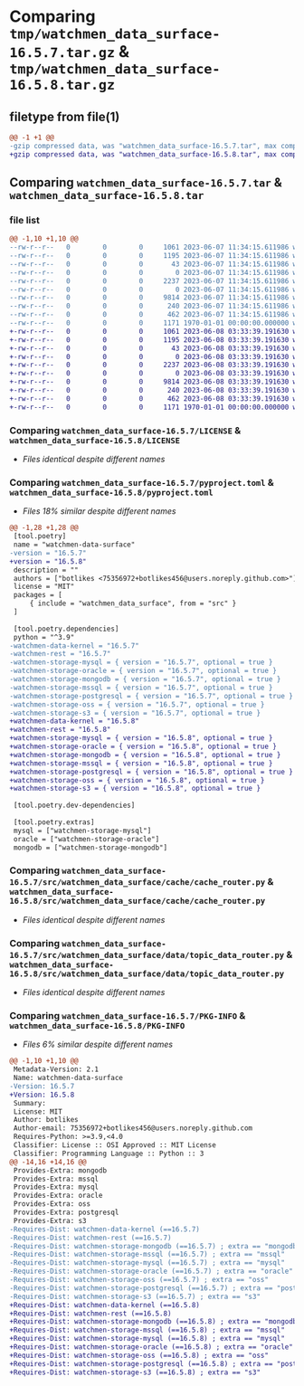 # Comparing `tmp/watchmen_data_surface-16.5.7.tar.gz` & `tmp/watchmen_data_surface-16.5.8.tar.gz`

## filetype from file(1)

```diff
@@ -1 +1 @@
-gzip compressed data, was "watchmen_data_surface-16.5.7.tar", max compression
+gzip compressed data, was "watchmen_data_surface-16.5.8.tar", max compression
```

## Comparing `watchmen_data_surface-16.5.7.tar` & `watchmen_data_surface-16.5.8.tar`

### file list

```diff
@@ -1,10 +1,10 @@
--rw-r--r--   0        0        0     1061 2023-06-07 11:34:15.611986 watchmen_data_surface-16.5.7/LICENSE
--rw-r--r--   0        0        0     1195 2023-06-07 11:34:15.611986 watchmen_data_surface-16.5.7/pyproject.toml
--rw-r--r--   0        0        0       43 2023-06-07 11:34:15.611986 watchmen_data_surface-16.5.7/src/watchmen_data_surface/__init__.py
--rw-r--r--   0        0        0        0 2023-06-07 11:34:15.611986 watchmen_data_surface-16.5.7/src/watchmen_data_surface/cache/__init__.py
--rw-r--r--   0        0        0     2237 2023-06-07 11:34:15.611986 watchmen_data_surface-16.5.7/src/watchmen_data_surface/cache/cache_router.py
--rw-r--r--   0        0        0        0 2023-06-07 11:34:15.611986 watchmen_data_surface-16.5.7/src/watchmen_data_surface/data/__init__.py
--rw-r--r--   0        0        0     9814 2023-06-07 11:34:15.611986 watchmen_data_surface-16.5.7/src/watchmen_data_surface/data/topic_data_router.py
--rw-r--r--   0        0        0      240 2023-06-07 11:34:15.611986 watchmen_data_surface-16.5.7/src/watchmen_data_surface/main.py
--rw-r--r--   0        0        0      462 2023-06-07 11:34:15.611986 watchmen_data_surface-16.5.7/src/watchmen_data_surface/settings.py
--rw-r--r--   0        0        0     1171 1970-01-01 00:00:00.000000 watchmen_data_surface-16.5.7/PKG-INFO
+-rw-r--r--   0        0        0     1061 2023-06-08 03:33:39.191630 watchmen_data_surface-16.5.8/LICENSE
+-rw-r--r--   0        0        0     1195 2023-06-08 03:33:39.191630 watchmen_data_surface-16.5.8/pyproject.toml
+-rw-r--r--   0        0        0       43 2023-06-08 03:33:39.191630 watchmen_data_surface-16.5.8/src/watchmen_data_surface/__init__.py
+-rw-r--r--   0        0        0        0 2023-06-08 03:33:39.191630 watchmen_data_surface-16.5.8/src/watchmen_data_surface/cache/__init__.py
+-rw-r--r--   0        0        0     2237 2023-06-08 03:33:39.191630 watchmen_data_surface-16.5.8/src/watchmen_data_surface/cache/cache_router.py
+-rw-r--r--   0        0        0        0 2023-06-08 03:33:39.191630 watchmen_data_surface-16.5.8/src/watchmen_data_surface/data/__init__.py
+-rw-r--r--   0        0        0     9814 2023-06-08 03:33:39.191630 watchmen_data_surface-16.5.8/src/watchmen_data_surface/data/topic_data_router.py
+-rw-r--r--   0        0        0      240 2023-06-08 03:33:39.191630 watchmen_data_surface-16.5.8/src/watchmen_data_surface/main.py
+-rw-r--r--   0        0        0      462 2023-06-08 03:33:39.191630 watchmen_data_surface-16.5.8/src/watchmen_data_surface/settings.py
+-rw-r--r--   0        0        0     1171 1970-01-01 00:00:00.000000 watchmen_data_surface-16.5.8/PKG-INFO
```

### Comparing `watchmen_data_surface-16.5.7/LICENSE` & `watchmen_data_surface-16.5.8/LICENSE`

 * *Files identical despite different names*

### Comparing `watchmen_data_surface-16.5.7/pyproject.toml` & `watchmen_data_surface-16.5.8/pyproject.toml`

 * *Files 18% similar despite different names*

```diff
@@ -1,28 +1,28 @@
 [tool.poetry]
 name = "watchmen-data-surface"
-version = "16.5.7"
+version = "16.5.8"
 description = ""
 authors = ["botlikes <75356972+botlikes456@users.noreply.github.com>"]
 license = "MIT"
 packages = [
     { include = "watchmen_data_surface", from = "src" }
 ]
 
 [tool.poetry.dependencies]
 python = "^3.9"
-watchmen-data-kernel = "16.5.7"
-watchmen-rest = "16.5.7"
-watchmen-storage-mysql = { version = "16.5.7", optional = true }
-watchmen-storage-oracle = { version = "16.5.7", optional = true }
-watchmen-storage-mongodb = { version = "16.5.7", optional = true }
-watchmen-storage-mssql = { version = "16.5.7", optional = true }
-watchmen-storage-postgresql = { version = "16.5.7", optional = true }
-watchmen-storage-oss = { version = "16.5.7", optional = true }
-watchmen-storage-s3 = { version = "16.5.7", optional = true }
+watchmen-data-kernel = "16.5.8"
+watchmen-rest = "16.5.8"
+watchmen-storage-mysql = { version = "16.5.8", optional = true }
+watchmen-storage-oracle = { version = "16.5.8", optional = true }
+watchmen-storage-mongodb = { version = "16.5.8", optional = true }
+watchmen-storage-mssql = { version = "16.5.8", optional = true }
+watchmen-storage-postgresql = { version = "16.5.8", optional = true }
+watchmen-storage-oss = { version = "16.5.8", optional = true }
+watchmen-storage-s3 = { version = "16.5.8", optional = true }
 
 [tool.poetry.dev-dependencies]
 
 [tool.poetry.extras]
 mysql = ["watchmen-storage-mysql"]
 oracle = ["watchmen-storage-oracle"]
 mongodb = ["watchmen-storage-mongodb"]
```

### Comparing `watchmen_data_surface-16.5.7/src/watchmen_data_surface/cache/cache_router.py` & `watchmen_data_surface-16.5.8/src/watchmen_data_surface/cache/cache_router.py`

 * *Files identical despite different names*

### Comparing `watchmen_data_surface-16.5.7/src/watchmen_data_surface/data/topic_data_router.py` & `watchmen_data_surface-16.5.8/src/watchmen_data_surface/data/topic_data_router.py`

 * *Files identical despite different names*

### Comparing `watchmen_data_surface-16.5.7/PKG-INFO` & `watchmen_data_surface-16.5.8/PKG-INFO`

 * *Files 6% similar despite different names*

```diff
@@ -1,10 +1,10 @@
 Metadata-Version: 2.1
 Name: watchmen-data-surface
-Version: 16.5.7
+Version: 16.5.8
 Summary: 
 License: MIT
 Author: botlikes
 Author-email: 75356972+botlikes456@users.noreply.github.com
 Requires-Python: >=3.9,<4.0
 Classifier: License :: OSI Approved :: MIT License
 Classifier: Programming Language :: Python :: 3
@@ -14,16 +14,16 @@
 Provides-Extra: mongodb
 Provides-Extra: mssql
 Provides-Extra: mysql
 Provides-Extra: oracle
 Provides-Extra: oss
 Provides-Extra: postgresql
 Provides-Extra: s3
-Requires-Dist: watchmen-data-kernel (==16.5.7)
-Requires-Dist: watchmen-rest (==16.5.7)
-Requires-Dist: watchmen-storage-mongodb (==16.5.7) ; extra == "mongodb"
-Requires-Dist: watchmen-storage-mssql (==16.5.7) ; extra == "mssql"
-Requires-Dist: watchmen-storage-mysql (==16.5.7) ; extra == "mysql"
-Requires-Dist: watchmen-storage-oracle (==16.5.7) ; extra == "oracle"
-Requires-Dist: watchmen-storage-oss (==16.5.7) ; extra == "oss"
-Requires-Dist: watchmen-storage-postgresql (==16.5.7) ; extra == "postgresql"
-Requires-Dist: watchmen-storage-s3 (==16.5.7) ; extra == "s3"
+Requires-Dist: watchmen-data-kernel (==16.5.8)
+Requires-Dist: watchmen-rest (==16.5.8)
+Requires-Dist: watchmen-storage-mongodb (==16.5.8) ; extra == "mongodb"
+Requires-Dist: watchmen-storage-mssql (==16.5.8) ; extra == "mssql"
+Requires-Dist: watchmen-storage-mysql (==16.5.8) ; extra == "mysql"
+Requires-Dist: watchmen-storage-oracle (==16.5.8) ; extra == "oracle"
+Requires-Dist: watchmen-storage-oss (==16.5.8) ; extra == "oss"
+Requires-Dist: watchmen-storage-postgresql (==16.5.8) ; extra == "postgresql"
+Requires-Dist: watchmen-storage-s3 (==16.5.8) ; extra == "s3"
```


